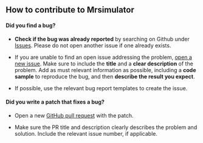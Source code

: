 ## How to contribute to Mrsimulator


#### Did you find a bug?

- **Check if the bug was already reported** by searching on Github under
  [Issues](https://github.com/DeepanshS/mrsimulator/issues). Please do not open another issue if one already exists.

- If you are unable to find an open issue addressing the problem,
  [open a new issue](https://github.com/DeepanshS/mrsimulator/issues/new/choose). Make sure to include the **title**
  and a **clear description** of the problem. Add as must relevant information as possible, including a **code sample**
  to reproduce the bug, and then **describe the result you expect**.

- If possible, use the relevant bug report templates to create the issue.

#### Did you write a patch that fixes a bug?

- Open a new [GitHub pull request](https://github.com/DeepanshS/mrsimulator/pulls) with the patch.

- Make sure the PR title and description clearly describes the problem and solution. Include the relevant issue
  number, if applicable.
